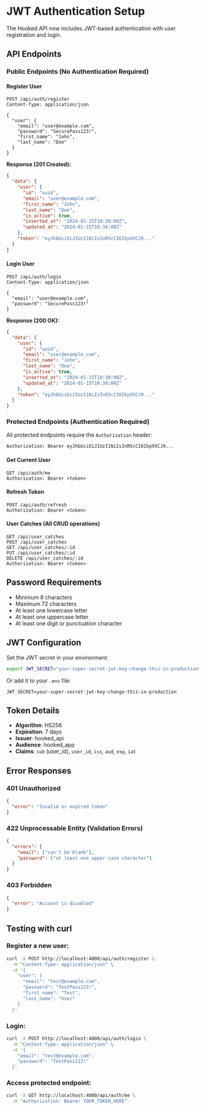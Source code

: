 # JWT Authentication Setup

The Hooked API now includes JWT-based authentication with user registration and login.

## API Endpoints

### Public Endpoints (No Authentication Required)

#### Register User
```
POST /api/auth/register
Content-Type: application/json

{
  "user": {
    "email": "user@example.com",
    "password": "SecurePass123!",
    "first_name": "John",
    "last_name": "Doe"
  }
}
```

**Response (201 Created):**
```json
{
  "data": {
    "user": {
      "id": "uuid",
      "email": "user@example.com",
      "first_name": "John",
      "last_name": "Doe",
      "is_active": true,
      "inserted_at": "2024-01-15T10:30:00Z",
      "updated_at": "2024-01-15T10:30:00Z"
    },
    "token": "eyJhbGciOiJIUzI1NiIsInR5cCI6IkpXVCJ9..."
  }
}
```

#### Login User
```
POST /api/auth/login
Content-Type: application/json

{
  "email": "user@example.com",
  "password": "SecurePass123!"
}
```

**Response (200 OK):**
```json
{
  "data": {
    "user": {
      "id": "uuid",
      "email": "user@example.com",
      "first_name": "John",
      "last_name": "Doe",
      "is_active": true,
      "inserted_at": "2024-01-15T10:30:00Z",
      "updated_at": "2024-01-15T10:30:00Z"
    },
    "token": "eyJhbGciOiJIUzI1NiIsInR5cCI6IkpXVCJ9..."
  }
}
```

### Protected Endpoints (Authentication Required)

All protected endpoints require the `Authorization` header:
```
Authorization: Bearer eyJhbGciOiJIUzI1NiIsInR5cCI6IkpXVCJ9...
```

#### Get Current User
```
GET /api/auth/me
Authorization: Bearer <token>
```

#### Refresh Token
```
POST /api/auth/refresh
Authorization: Bearer <token>
```

#### User Catches (All CRUD operations)
```
GET /api/user_catches
POST /api/user_catches
GET /api/user_catches/:id
PUT /api/user_catches/:id
DELETE /api/user_catches/:id
Authorization: Bearer <token>
```

## Password Requirements

- Minimum 8 characters
- Maximum 72 characters
- At least one lowercase letter
- At least one uppercase letter
- At least one digit or punctuation character

## JWT Configuration

Set the JWT secret in your environment:
```bash
export JWT_SECRET="your-super-secret-jwt-key-change-this-in-production"
```

Or add it to your `.env` file:
```
JWT_SECRET=your-super-secret-jwt-key-change-this-in-production
```

## Token Details

- **Algorithm**: HS256
- **Expiration**: 7 days
- **Issuer**: hooked_api
- **Audience**: hooked_app
- **Claims**: `sub` (user_id), `user_id`, `iss`, `aud`, `exp`, `iat`

## Error Responses

### 401 Unauthorized
```json
{
  "error": "Invalid or expired token"
}
```

### 422 Unprocessable Entity (Validation Errors)
```json
{
  "errors": {
    "email": ["can't be blank"],
    "password": ["at least one upper case character"]
  }
}
```

### 403 Forbidden
```json
{
  "error": "Account is disabled"
}
```

## Testing with curl

### Register a new user:
```bash
curl -X POST http://localhost:4000/api/auth/register \
  -H "Content-Type: application/json" \
  -d '{
    "user": {
      "email": "test@example.com",
      "password": "TestPass123!",
      "first_name": "Test",
      "last_name": "User"
    }
  }'
```

### Login:
```bash
curl -X POST http://localhost:4000/api/auth/login \
  -H "Content-Type: application/json" \
  -d '{
    "email": "test@example.com",
    "password": "TestPass123!"
  }'
```

### Access protected endpoint:
```bash
curl -X GET http://localhost:4000/api/auth/me \
  -H "Authorization: Bearer YOUR_TOKEN_HERE"
```